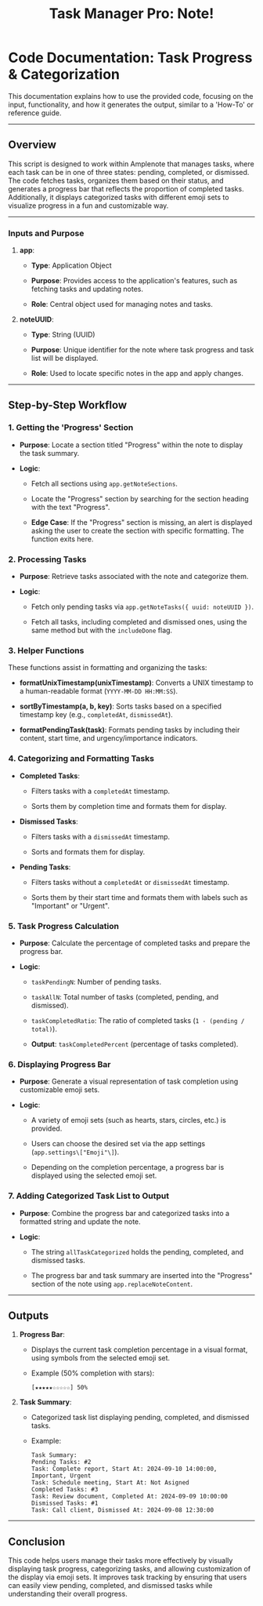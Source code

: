 ﻿---
title: 'Task Manager Pro: Note!'
uuid: 139b8070-72c0-11ef-870a-eeba9115991d
version: 22
created: '2024-09-14T23:07:55+05:30'
tags:
  - '-t/amplenote/mine'
  - '-9-permanent'
  - '-2-literature'
---

# Code Documentation: Task Progress & Categorization

This documentation explains how to use the provided code, focusing on the input, functionality, and how it generates the output, similar to a 'How-To' or reference guide.

---

## Overview

This script is designed to work within Amplenote that manages tasks, where each task can be in one of three states: pending, completed, or dismissed. The code fetches tasks, organizes them based on their status, and generates a progress bar that reflects the proportion of completed tasks. Additionally, it displays categorized tasks with different emoji sets to visualize progress in a fun and customizable way.

---

### Inputs and Purpose

1. **app**:

    - **Type**: Application Object

    - **Purpose**: Provides access to the application's features, such as fetching tasks and updating notes.

    - **Role**: Central object used for managing notes and tasks.

1. **noteUUID**:

    - **Type**: String (UUID)

    - **Purpose**: Unique identifier for the note where task progress and task list will be displayed.

    - **Role**: Used to locate specific notes in the app and apply changes.

---

## Step-by-Step Workflow

### 1. **Getting the 'Progress' Section**

- **Purpose**: Locate a section titled "Progress" within the note to display the task summary.

- **Logic**:

    - Fetch all sections using `app.getNoteSections`.

    - Locate the "Progress" section by searching for the section heading with the text "Progress".

    - **Edge Case**: If the "Progress" section is missing, an alert is displayed asking the user to create the section with specific formatting. The function exits here.

### 2. **Processing Tasks**

- **Purpose**: Retrieve tasks associated with the note and categorize them.

- **Logic**:

    - Fetch only pending tasks via `app.getNoteTasks({ uuid: noteUUID })`.

    - Fetch all tasks, including completed and dismissed ones, using the same method but with the `includeDone` flag.

### 3. **Helper Functions**

These functions assist in formatting and organizing the tasks:

- **formatUnixTimestamp(unixTimestamp)**: Converts a UNIX timestamp to a human-readable format (`YYYY-MM-DD HH:MM:SS`).

- **sortByTimestamp(a, b, key)**: Sorts tasks based on a specified timestamp key (e.g., `completedAt`, `dismissedAt`).

- **formatPendingTask(task)**: Formats pending tasks by including their content, start time, and urgency/importance indicators.

### 4. **Categorizing and Formatting Tasks**

- **Completed Tasks**:

    - Filters tasks with a `completedAt` timestamp.

    - Sorts them by completion time and formats them for display.

- **Dismissed Tasks**:

    - Filters tasks with a `dismissedAt` timestamp.

    - Sorts and formats them for display.

- **Pending Tasks**:

    - Filters tasks without a `completedAt` or `dismissedAt` timestamp.

    - Sorts them by their start time and formats them with labels such as "Important" or "Urgent".

### 5. **Task Progress Calculation**

- **Purpose**: Calculate the percentage of completed tasks and prepare the progress bar.

- **Logic**:

    - `taskPendingN`: Number of pending tasks.

    - `taskAllN`: Total number of tasks (completed, pending, and dismissed).

    - `taskCompletedRatio`: The ratio of completed tasks (`1 - (pending / total)`).

    - **Output**: `taskCompletedPercent` (percentage of tasks completed).

### 6. **Displaying Progress Bar**

- **Purpose**: Generate a visual representation of task completion using customizable emoji sets.

- **Logic**:

    - A variety of emoji sets (such as hearts, stars, circles, etc.) is provided.

    - Users can choose the desired set via the app settings (`app.settings\["Emoji"\]`).

    - Depending on the completion percentage, a progress bar is displayed using the selected emoji set.

### 7. **Adding Categorized Task List to Output**

- **Purpose**: Combine the progress bar and categorized tasks into a formatted string and update the note.

- **Logic**:

    - The string `allTaskCategorized` holds the pending, completed, and dismissed tasks.

    - The progress bar and task summary are inserted into the "Progress" section of the note using `app.replaceNoteContent`.

---

## Outputs

1. **Progress Bar**:

    - Displays the current task completion percentage in a visual format, using symbols from the selected emoji set.

    - Example (50% completion with stars):


      ```
      [★★★★★☆☆☆☆☆] 50%
      ```

1. **Task Summary**:

    - Categorized task list displaying pending, completed, and dismissed tasks.

    - Example:


      ```
      Task Summary:
      Pending Tasks: #2
      Task: Complete report, Start At: 2024-09-10 14:00:00, Important, Urgent
      Task: Schedule meeting, Start At: Not Asigned
      Completed Tasks: #3
      Task: Review document, Completed At: 2024-09-09 10:00:00
      Dismissed Tasks: #1
      Task: Call client, Dismissed At: 2024-09-08 12:30:00
      ```

---

## Conclusion

This code helps users manage their tasks more effectively by visually displaying task progress, categorizing tasks, and allowing customization of the display via emoji sets. It improves task tracking by ensuring that users can easily view pending, completed, and dismissed tasks while understanding their overall progress.